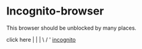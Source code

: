 # Incognito-browser
This browser should be unblocked by many places.


click here
     |
     |
     |
    \ /
     '
     [incognito](https://romanarts.wiki)

